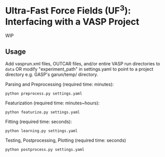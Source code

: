 # Ultra-Fast Force Fields (UF<sup>3</sup>): Interfacing with a VASP Project

WIP

## Usage

Add vasprun.xml files, OUTCAR files, and/or entire VASP run directories to ```data``` OR modify "experiment_path" in settings.yaml to point to a project directory e.g. GASP's garun/temp/ directory.

Parsing and Preprocessing (required time: minutes):
```
python preprocess.py settings.yaml
```

Featurization (required time: minutes~hours):
```
python featurize.py settings.yaml
```

Fitting (required time: seconds):
```
python learning.py settings.yaml
```

Testing, Postprocessing, Plotting (required time: seconds)
```
python postprocess.py settings.yaml
```
